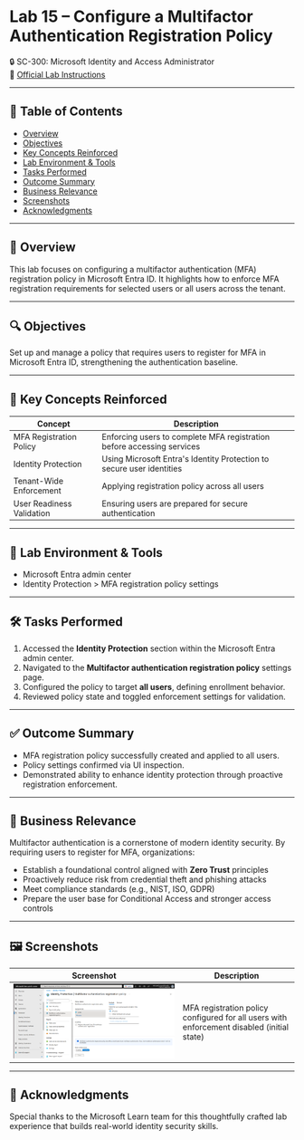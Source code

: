 # Lab 15 – Configure a Multifactor Authentication Registration Policy  
🔒 SC-300: Microsoft Identity and Access Administrator  
📄 [Official Lab Instructions](https://microsoftlearning.github.io/SC-300-Identity-and-Access-Administrator/Instructions/Labs/Lab_15_ConfigureAAD_MultiFactorAuthRegPolicy.html)

---

## 📑 Table of Contents
- [Overview](#-overview)
- [Objectives](#-objectives)
- [Key Concepts Reinforced](#-key-concepts-reinforced)
- [Lab Environment & Tools](#-lab-environment--tools)
- [Tasks Performed](#-tasks-performed)
- [Outcome Summary](#-outcome-summary)
- [Business Relevance](#-business-relevance)
- [Screenshots](#-screenshots)
- [Acknowledgments](#-acknowledgments)

---

## 🧽 Overview
This lab focuses on configuring a multifactor authentication (MFA) registration policy in Microsoft Entra ID. It highlights how to enforce MFA registration requirements for selected users or all users across the tenant.

---

## 🔍 Objectives
Set up and manage a policy that requires users to register for MFA in Microsoft Entra ID, strengthening the authentication baseline.

---

## 📘 Key Concepts Reinforced

| Concept | Description |
|--------|-------------|
| MFA Registration Policy | Enforcing users to complete MFA registration before accessing services |
| Identity Protection | Using Microsoft Entra's Identity Protection to secure user identities |
| Tenant-Wide Enforcement | Applying registration policy across all users |
| User Readiness Validation | Ensuring users are prepared for secure authentication |

---

## 🧪 Lab Environment & Tools
- Microsoft Entra admin center  
- Identity Protection > MFA registration policy settings  

---

## 🛠️ Tasks Performed
1. Accessed the **Identity Protection** section within the Microsoft Entra admin center.  
2. Navigated to the **Multifactor authentication registration policy** settings page.  
3. Configured the policy to target **all users**, defining enrollment behavior.  
4. Reviewed policy state and toggled enforcement settings for validation.  

---

## ✅ Outcome Summary
- MFA registration policy successfully created and applied to all users.  
- Policy settings confirmed via UI inspection.  
- Demonstrated ability to enhance identity protection through proactive registration enforcement.  

---

## 💼 Business Relevance
Multifactor authentication is a cornerstone of modern identity security. By requiring users to register for MFA, organizations:
- Establish a foundational control aligned with **Zero Trust** principles  
- Proactively reduce risk from credential theft and phishing attacks  
- Meet compliance standards (e.g., NIST, ISO, GDPR)  
- Prepare the user base for Conditional Access and stronger access controls

---

## 🖼️ Screenshots

| Screenshot | Description |
|-----------|-------------|
| ![MFA Registration Policy - All Users Disabled](https://github.com/miadco/SC-300-Identity-and-Access-Labs/blob/main/15%20-%20Configure%20an%20Multifactor%20authentication%20registration%20policy/screenshots/mfa-registration-policy-all-users-disabled.png?raw=true) | MFA registration policy configured for all users with enforcement disabled (initial state) |

---

## 🙏 Acknowledgments  
Special thanks to the Microsoft Learn team for this thoughtfully crafted lab experience that builds real-world identity security skills.
